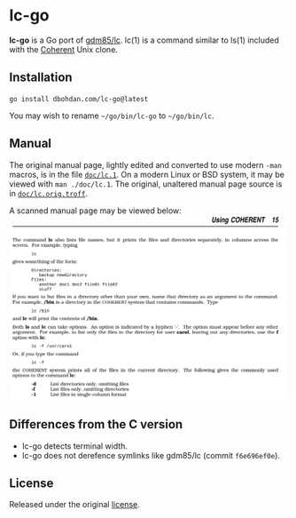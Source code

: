 # lc-go

**lc-go** is a Go port of [gdm85/lc](https://github.com/gdm85/lc).
lc(1) is a command similar to ls(1) included with the [Coherent](https://en.wikipedia.org/wiki/Coherent_(operating_system)) Unix clone.

## Installation

```shell
go install dbohdan.com/lc-go@latest
```

You may wish to rename `~/go/bin/lc-go` to `~/go/bin/lc`.

## Manual

The original manual page, lightly edited and converted to use modern `-man` macros, is in the file [`doc/lc.1`](doc/lc.1).
On a modern Linux or BSD system, it may be viewed with `man ./doc/lc.1`.
The original, unaltered manual page source is in [`doc/lc.orig.troff`](doc/lc.orig.troff).

A scanned manual page may be viewed below:
![A scanned page from _Using Coherent_.](lc_manual.png)

## Differences from the C version

- lc-go detects terminal width.
- lc-go does not derefence symlinks like gdm85/lc (commit `f6e696ef0e`).

## License

Released under the original [license](LICENSE.md).
